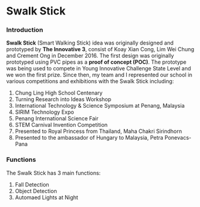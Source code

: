 # Swalk Stick
### Introduction
**Swalk Stick** (Smart Walking Stick) idea was originally designed and prototyped by **The Innovative 3**, consist of Koay Xian Cong, Lim Wei Chung and Crement Ong in December 2016. The first design was originally prototyped using PVC pipes as a **proof of concept (POC)**. The prototype was being used to compete in Young Innovative Challenge State Level and we won the first prize. Since then, my team and I represented our school in various competitions and exhibitions with the Swalk Stick including: 
  1. Chung Ling High School Centenary
  2. Turning Research into Ideas Workshop
  3. International Technology & Science Symposium at Penang, Malaysia
  4. SIRIM Technology Expo
  5. Penang International Science Fair
  6. STEM Carnival Invention Competition
  7. Presented to Royal Princess from Thailand, Maha Chakri Sirindhorn
  8. Presented to the ambassador of Hungary to Malaysia, Petra Ponevacs-Pana
  
### Functions
The Swalk Stick has 3 main functions: 
  1. Fall Detection
  2. Object Detection
  3. Automaed Lights at Night
